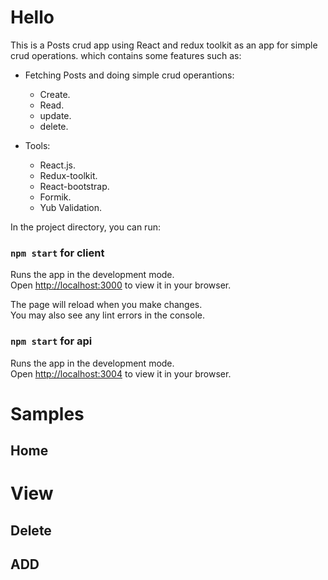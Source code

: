 # Hello
This is a Posts crud app using React and redux toolkit as an app for simple crud operations.
which contains some features such as:
* Fetching Posts and doing simple crud operantions: 
  * Create.
  * Read.
  * update.
  * delete.

* Tools: 
  * React.js.
  * Redux-toolkit.
  * React-bootstrap.
  * Formik.
  * Yub Validation.

  

In the project directory, you can run:

### `npm start` for client

Runs the app in the development mode.\
Open [http://localhost:3000](http://localhost:3000) to view it in your browser.

The page will reload when you make changes.\
You may also see any lint errors in the console.

### `npm start` for api

Runs the app in the development mode.\
Open [http://localhost:3004](http://localhost:3004) to view it in your browser.

# Samples

## Home


# View
## Delete

## ADD
